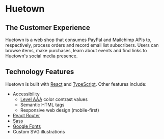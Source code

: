 # Huetown

## The Customer Experience

Huetown is a web shop that consumes PayPal and Mailchimp APIs to, respectively, process orders and record email list subscribers. Users can browse items, make purchases, learn about events and find links to Huetown's social media presence.

## Technology Features

Huetown is built with [React](https://reactjs.org/) and [TypeScript](https://www.typescriptlang.org/). Other features include:
- Accessibility
  - [Level AAA](https://www.w3.org/WAI/WCAG2AAA-Conformance) color contrast values
  - Semantic HTML tags
  - Responsive web design (mobile-first)
- [React Router](https://reactrouter.com/docs/en/v6)
- [Sass](https://sass-lang.com)
- [Google Fonts](https://fonts.google.com)
- Custom SVG illustrations